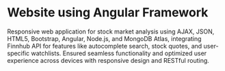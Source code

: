 # Website using Angular Framework

Responsive web application for stock market analysis using AJAX, JSON, HTML5, Bootstrap, Angular, Node.js, and MongoDB Atlas, integrating Finnhub API for features like autocomplete search, stock quotes, and user-specific watchlists. Ensured seamless functionality and optimized user experience across devices with responsive design and RESTful routing.
